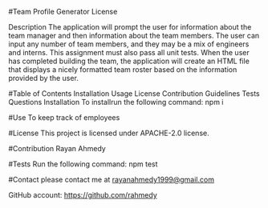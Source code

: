 #Team Profile Generator
License

Description
The application will prompt the user for information about the team manager and then information about the team members. The user can input any number of team members, and they may be a mix of engineers and interns. This assignment must also pass all unit tests. When the user has completed building the team, the application will create an HTML file that displays a nicely formatted team roster based on the information provided by the user.

#Table of Contents
Installation
Usage
License
Contribution Guidelines
Tests
Questions
Installation
To installrun the following command: npm i

#Use
To keep track of employees

#License
This project is licensed under APACHE-2.0 license.

#Contribution
Rayan Ahmedy

#Tests
Run the following command: npm test

#Contact 
please contact me at rayanahmedy1999@gmail.com

GitHub account: https://github.com/rahmedy
